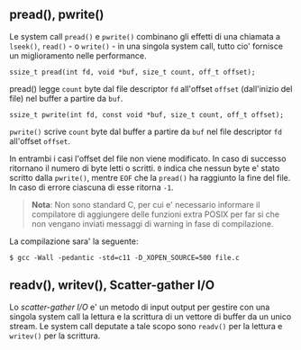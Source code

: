 ## pread(), pwrite()

Le system call `pread()` e `pwrite()` combinano gli effetti di una chiamata a
`lseek()`, `read()` - o `write()` - in una singola system call, tutto cio'
fornisce un miglioramento nelle performance.

 ```ssize_t pread(int fd, void *buf, size_t count, off_t offset);```

pread() legge `count` byte dal file descriptor `fd` all'offset `offset` 
(dall'inizio del file) nel buffer a partire da `buf`.

 ```ssize_t pwrite(int fd, const void *buf, size_t count, off_t offset);```

`pwrite()` scrive `count` byte dal buffer a partire da `buf` nel file descriptor
`fd` all'offset `offset`.

In entrambi i casi l'offset del file non viene modificato. In caso di successo 
ritornano il numero di byte letti o scritti. `0` indica che nessun byte e' stato
scritto dalla `pwrite()`, mentre `EOF` che la `pread()` ha raggiunto la fine del
file. In caso di errore ciascuna di esse ritorna `-1`.

> **Nota**: Non sono standard C, per cui e' necessario informare il compilatore
di aggiungere delle funzioni extra POSIX per far si che non vengano inviati
messaggi di warning in fase di compilazione.

La compilazione sara' la seguente:
    
 ```$ gcc -Wall -pedantic -std=c11 -D_XOPEN_SOURCE=500 file.c```

## readv(), writev(), Scatter-gather I/O

Lo *scatter-gather I/O* e' un metodo di input output per gestire con una
singola system call la lettura e la scrittura di un vettore di buffer da un
unico stream. Le system call deputate a tale scopo sono `readv()` per la lettura
e `writev()` per la scrittura.
